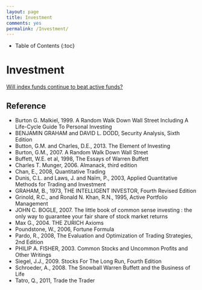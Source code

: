 ```yaml
---
layout: page
title: Investment
comments: yes
permalink: /Investment/
---
```


* Table of Contents
{:toc}

# Investment

[Will index funds continue to beat active funds?](https://kyo1988.github.io/Kyo.github.io/business/finance/2021/05/25/will-index-funds-continue-to-beat-active-funds.html)

## Reference
* Burton G. Malkiel, 1999. A Random Walk Down Wall Street Including A Life-Cycle Guide To Personal Investing
* BENJAMIN GRAHAM and DAVID L. DODD,  Security Analysis, Sixth Edition
* Button, G.M. and Charles, D.E., 2013. The Element of Investing 
* Burton, G.M., 2007. A Random Walk Down Wall Street
* Buffett, W.E. et al, 1998, The Essays of Warren Buffett
* Charles T. Munger, 2006. Almanack, third edition
* Chan, E., 2008, Quantitative Trading
* Dunis, C.L. and Laws, J. and Naïm, P., 2003, Applied Quantitative Methods for Trading and Investment
* GRAHAM, B., 1973, THE INTELLIGENT INVESTOR, Fourth Revised Edition
* Grinold, R.C., and Ronald N. Khan, R.N., 1995, Active Portfolio Management
* JOHN C. BOGLE, 2007. The little book of common sense investing : the only way to guarantee your fair share of stock market returns
* Max G., 2004. THE ZURICH Axioms
* Poundstone, W., 2006, Fortune Formula 
* Pardo, R., 2008, The Evaluation and Optimization of Trading Strategies, 2nd Edition
* PHILIP A. FISHER, 2003. Common Stocks and Uncommon Profits and Other Writings
* Siegel, J.J., 2009. Stocks For The Long Run, Fourth Edition
* Schroeder, A., 2008. The Snowball Warren Buffett and the Business of Life
* Tatro, Q., 2011, Trade the Trader
